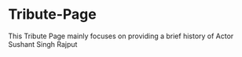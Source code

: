 # Tribute-Page
This Tribute Page mainly focuses on providing a brief history of Actor Sushant Singh Rajput 
